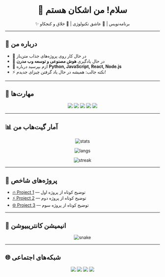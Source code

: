 <!-- Profile README for imashkannazari -->

<h1 align="center">👋 سلام! من اشکان هستم</h1>

<p align="center">
✨ برنامه‌نویس | 🚀 عاشق تکنولوژی | 🎨 خلاق و کنجکاو
</p>

---

## 🌈 درباره من
- 🔭 در حال کار روی پروژه‌های جذاب متن‌باز  
- 🌱 در حال یادگیری **هوش مصنوعی و توسعه وب مدرن**  
- 💬 ازم بپرسید درباره **Python, JavaScript, React, Node.js**  
- ⚡ نکته جالب: همیشه در حال یاد گرفتن چیزای جدیدم!  

---

## 🚀 مهارت‌ها
<p align="center">
<img src="https://img.shields.io/badge/-Python-3776AB?logo=python&logoColor=white&style=for-the-badge" />
<img src="https://img.shields.io/badge/-JavaScript-F7DF1E?logo=javascript&logoColor=black&style=for-the-badge" />
<img src="https://img.shields.io/badge/-React-61DAFB?logo=react&logoColor=black&style=for-the-badge" />
<img src="https://img.shields.io/badge/-Node.js-339933?logo=node.js&logoColor=white&style=for-the-badge" />
<img src="https://img.shields.io/badge/-GitHub-181717?logo=github&logoColor=white&style=for-the-badge" />
</p>

---

## 📊 آمار گیت‌هاب من
<p align="center">
<img src="https://github-readme-stats.vercel.app/api?username=imashkannazari&show_icons=true&theme=radical" alt="stats" />
</p>

<p align="center">
<img src="https://github-readme-stats.vercel.app/api/top-langs/?username=imashkannazari&layout=compact&theme=tokyonight" alt="langs" />
</p>

<p align="center">
<img src="https://streak-stats.demolab.com?user=imashkannazari&theme=highcontrast&hide_border=true" alt="streak"/>
</p>

---

## 📌 پروژه‌های شاخص
- [🔥 Project 1](#) — توضیح کوتاه از پروژه اول  
- [⚡ Project 2](#) — توضیح کوتاه از پروژه دوم  
- [🌐 Project 3](#) — توضیح کوتاه از پروژه سوم  

---

## 🐍 انیمیشن کانتریبیوشن
<p align="center">
  <img src="https://github.com/imashkannazari/imashkannazari/blob/output/github-contribution-grid-snake.svg" alt="snake"/>
</p>

---

## 🌐 شبکه‌های اجتماعی
<p align="center">
<a href="https://linkedin.com/in/ashkan-nazari"><img src="https://img.shields.io/badge/-LinkedIn-0A66C2?logo=linkedin&logoColor=white&style=for-the-badge" /></a>
<a href="https://twitter.com/ashkan"><img src="https://img.shields.io/badge/-Twitter-1DA1F2?logo=twitter&logoColor=white&style=for-the-badge" /></a>
<a href="https://instagram.com/ashkan"><img src="https://img.shields.io/badge/-Instagram-E4405F?logo=instagram&logoColor=white&style=for-the-badge" /></a>
<a href="mailto:ashkan@example.com"><img src="https://img.shields.io/badge/-Gmail-D14836?logo=gmail&logoColor=white&style=for-the-badge" /></a>
</p>
